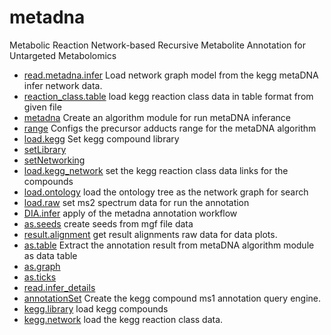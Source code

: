﻿# metadna

Metabolic Reaction Network-based Recursive Metabolite Annotation for Untargeted Metabolomics

+ [read.metadna.infer](metadna/read.metadna.infer.1) Load network graph model from the kegg metaDNA infer network data.
+ [reaction_class.table](metadna/reaction_class.table.1) load kegg reaction class data in table format from given file
+ [metadna](metadna/metadna.1) Create an algorithm module for run metaDNA inferance
+ [range](metadna/range.1) Configs the precursor adducts range for the metaDNA algorithm
+ [load.kegg](metadna/load.kegg.1) Set kegg compound library
+ [setLibrary](metadna/setLibrary.1) 
+ [setNetworking](metadna/setNetworking.1) 
+ [load.kegg_network](metadna/load.kegg_network.1) set the kegg reaction class data links for the compounds
+ [load.ontology](metadna/load.ontology.1) load the ontology tree as the network graph for search
+ [load.raw](metadna/load.raw.1) set ms2 spectrum data for run the annotation
+ [DIA.infer](metadna/DIA.infer.1) apply of the metadna annotation workflow
+ [as.seeds](metadna/as.seeds.1) create seeds from mgf file data
+ [result.alignment](metadna/result.alignment.1) get result alignments raw data for data plots.
+ [as.table](metadna/as.table.1) Extract the annotation result from metaDNA algorithm module as data table
+ [as.graph](metadna/as.graph.1) 
+ [as.ticks](metadna/as.ticks.1) 
+ [read.infer_details](metadna/read.infer_details.1) 
+ [annotationSet](metadna/annotationSet.1) Create the kegg compound ms1 annotation query engine.
+ [kegg.library](metadna/kegg.library.1) load kegg compounds
+ [kegg.network](metadna/kegg.network.1) load the kegg reaction class data.
